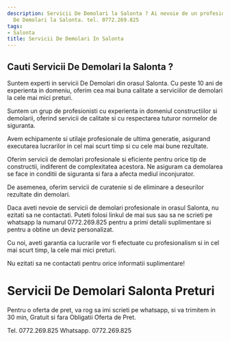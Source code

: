 ```yaml
---
description: Servicii De Demolari la Salonta ? Ai nevoie de un profesionist in Servicii
  De Demolari la Salonta. tel. 0772.269.825
tags:
- Salonta
title: Servicii De Demolari In Salonta
---
```



## Cauti Servicii De Demolari la Salonta ?

Suntem experti in servicii De Demolari din orasul Salonta. Cu peste 10 ani de experienta in domeniu, oferim cea mai buna calitate a serviciilor de demolari la cele mai mici preturi. 

Suntem un grup de profesionisti cu experienta in domeniul constructiilor si demolarii, oferind servicii de calitate si cu respectarea tuturor normelor de siguranta. 

Avem echipamente si utilaje profesionale de ultima generatie, asigurand executarea lucrarilor in cel mai scurt timp si cu cele mai bune rezultate. 

Oferim servicii de demolari profesionale si eficiente pentru orice tip de constructii, indiferent de complexitatea acestora. Ne asiguram ca demolarea se face in conditii de siguranta si fara a afecta mediul inconjurator. 

De asemenea, oferim servicii de curatenie si de eliminare a deseurilor rezultate din demolari. 

Daca aveti nevoie de servicii de demolari profesionale in orasul Salonta, nu ezitati sa ne contactati. Puteti folosi linkul de mai sus sau sa ne scrieti pe whatsapp la numarul 0772.269.825 pentru a primi detalii suplimentare si pentru a obtine un deviz personalizat. 

Cu noi, aveti garantia ca lucrarile vor fi efectuate cu profesionalism si in cel mai scurt timp, la cele mai mici preturi. 

Nu ezitati sa ne contactati pentru orice informatii suplimentare!

# Servicii De Demolari Salonta Preturi
Pentru o oferta de pret, va rog sa imi scrieti pe whatsapp, si va trimitem in 30 min, Gratuit si fara Obligatii Oferta de Pret.

Tel. 0772.269.825
Whatsapp. 0772.269.825